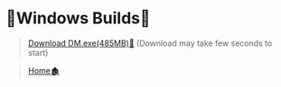 <h1>🔨Windows Builds🔨</h1>

>[Download DM.exe(485MB)📁](https://github.com/thusvill/dm-builds/raw/main/win/DM.zip)
(Download may take few seconds to start)

>[Home🏚️](https://github.com/thusvill/dm-builds)
